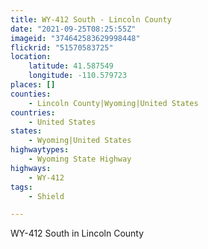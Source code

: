 ```yaml
---
title: WY-412 South - Lincoln County
date: "2021-09-25T08:25:55Z"
imageid: "374642583629998448"
flickrid: "51570583725"
location:
    latitude: 41.587549
    longitude: -110.579723
places: []
counties:
    - Lincoln County|Wyoming|United States
countries:
    - United States
states:
    - Wyoming|United States
highwaytypes:
    - Wyoming State Highway
highways:
    - WY-412
tags:
    - Shield

---
```

WY-412 South in Lincoln County